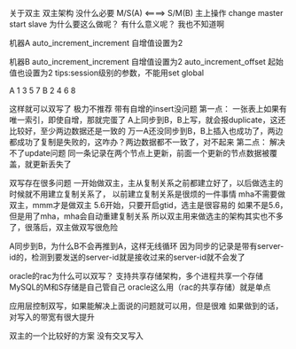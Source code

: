 关于双主
双主架构
没什么必要
M/S(A) <====> S/M(B)
主上操作
change master
start slave
为什么要这么做呢？
有什么意义呢？
我也不知道啊

机器A
auto_increment_increment 自增值设置为2

机器B
auto_increment_increment 自增值设置为2
auto_increment_offset     起始值也设置为2
tips:session级别的参数，不能用set global

A
1 3 5 7
B
2 4 6 8

这样就可以双写了
极力不推荐
带有自增的insert没问题
第一点：
一张表上如果有唯一索引，即使自增，那就完蛋了
A上同步到B，B上写，就会报duplicate，这还比较好，至少两边数据还是一致的
万一A还没同步到B，B上插入也成功了，两边都成功了复制是失败的，这咋办？两边数据都不一致了，对不起来
第二点：
解决不了update问题
同一条记录在两个节点上更新，前面一个更新的节点数据被覆盖，就更新丢失了

双写存在很多问题
一开始做双主，主从复制关系之前都建立好了，以后做选主的时候就不用建立复制关系了，
以前建立复制关系是很烦的一件事情
mha不需要做双主，mmm才是做双主
5.6开始，只要开启gtid，选主是很容易的
如果不是5.6，但是用了mha，mha会自动重建复制关系
所以双主用来做选主的架构其实也不多了，很落后，双主做双写很危险

A同步到B，为什么B不会再推到A，这样无线循环
因为同步的记录是带有server-id的，检测到要发送的server-id就是接收过来的server-id就不会发了

oracle的rac为什么可以双写？
支持共享存储架构，多个进程共享一个存储
MySQL的M和S存储是自己管自己
oracle这么用（rac的共享存储）就是单点

应用层控制双写，如果能解决上面说的问题就可以用，但是很难
如果做到的话，对写入的带宽有很大提升

双主的一个比较好的方案
没有交叉写入
